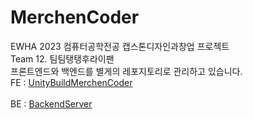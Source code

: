 # MerchenCoder
EWHA 2023 컴퓨터공학전공 캡스톤디자인과창업 프로젝트 <br>
Team 12. 팀팀탱탱후라이팬
<br>
프론트엔드와 백엔드를 별게의 레포지토리로 관리하고 있습니다.
<br>
FE : [UnityBuildMerchenCoder](https://github.com/MerchenCoder/UnityBuildMerchenCoder.git) <br><br>
BE : [BackendServer](https://github.com/MerchenCoder/BackendServer.git) <br>

